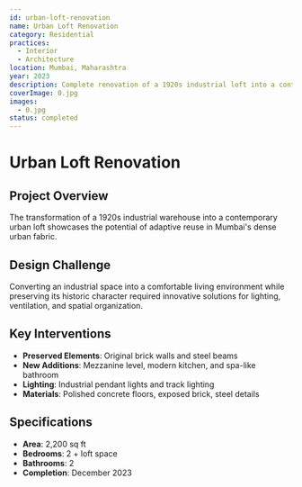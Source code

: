 ```yaml
---
id: urban-loft-renovation
name: Urban Loft Renovation
category: Residential
practices:
  - Interior
  - Architecture
location: Mumbai, Maharashtra
year: 2023
description: Complete renovation of a 1920s industrial loft into a contemporary urban living space.
coverImage: 0.jpg
images:
  - 0.jpg
status: completed
---
```


# Urban Loft Renovation

## Project Overview

The transformation of a 1920s industrial warehouse into a contemporary urban loft showcases the potential of adaptive reuse in Mumbai's dense urban fabric.

## Design Challenge

Converting an industrial space into a comfortable living environment while preserving its historic character required innovative solutions for lighting, ventilation, and spatial organization.

## Key Interventions

- **Preserved Elements**: Original brick walls and steel beams
- **New Additions**: Mezzanine level, modern kitchen, and spa-like bathroom
- **Lighting**: Industrial pendant lights and track lighting
- **Materials**: Polished concrete floors, exposed brick, steel details

## Specifications

- **Area**: 2,200 sq ft
- **Bedrooms**: 2 + loft space
- **Bathrooms**: 2
- **Completion**: December 2023